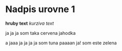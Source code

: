 # Nadpis urovne 1
**hruby text**
*kurziva text*

ja ja ja
som
taka
cervena
jahodka

a jaaa ja ja ja
ja som tuna paaaan ja! 
som
este
zelena

